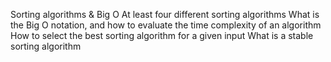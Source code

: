 Sorting algorithms & Big O
    At least four different sorting algorithms
    What is the Big O notation, and how to evaluate the time complexity of an algorithm
    How to select the best sorting algorithm for a given input
    What is a stable sorting algorithm